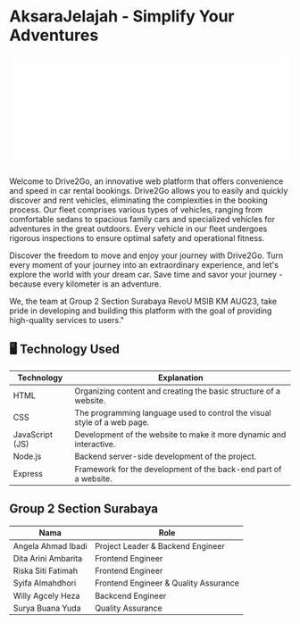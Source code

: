 # AksaraJelajah - Simplify Your Adventures
<p align="Center">
  <img src="https://github.com/Kampus-Merdeka-Software-Engineering/FE-2-Surabaya-2/blob/main/Picture%20for%20Project/New%20Logo%20Drive2Go.gif"  width="500px" height="200px">
<p align="justify">
<p></p>Welcome to Drive2Go, an innovative web platform that offers convenience and speed in car rental bookings. Drive2Go allows you to easily and quickly discover and rent vehicles, eliminating the complexities in the booking process. Our fleet comprises various types of vehicles, ranging from comfortable sedans to spacious family cars and specialized vehicles for adventures in the great outdoors. Every vehicle in our fleet undergoes rigorous inspections to ensure optimal safety and operational fitness.
<P></P>Discover the freedom to move and enjoy your journey with Drive2Go. Turn every moment of your journey into an extraordinary experience, and let's explore the world with your dream car. Save time and savor your journey - because every kilometer is an adventure.
<p></p>We, the team at Group 2 Section Surabaya RevoU MSIB KM AUG23, take pride in developing and building this platform with the goal of providing high-quality services to users."


## 🖥 Technology Used

| Technology        | Explanation                                                                                     |
|-------------------|-------------------------------------------------------------------------------------------------|
| HTML              | Organizing content and creating the basic structure of a website.                               |
| CSS               | The programming language used to control the visual style of a web page.                        |
| JavaScript (JS)   | Development of the website to make it more dynamic and interactive.                             |
| Node.js           | Backend server-side development of the project.                                                 |
| Express           | Framework for the development of the back-end part of a website.                                |

## Group 2 Section Surabaya
| Nama                   | Role                                         |
|------------------------|----------------------------------------------|
| Angela Ahmad Ibadi     | Project Leader & Backend Engineer            |
| Dita Arini Ambarita    | Frontend Engineer                            |
| Riska Siti Fatimah     | Frontend Engineer                            |
| Syifa Almahdhori       | Frontend Engineer & Quality Assurance        |
| Willy Agcely Heza      | Backcend Engineer                            |
| Surya Buana Yuda       | Quality Assurance                            |
